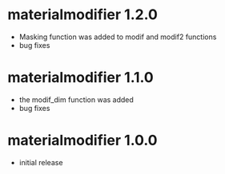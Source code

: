 # materialmodifier 1.2.0

* Masking function was added to modif and modif2 functions
* bug fixes

# materialmodifier 1.1.0

* the modif_dim function was added
* bug fixes

# materialmodifier 1.0.0

* initial release
